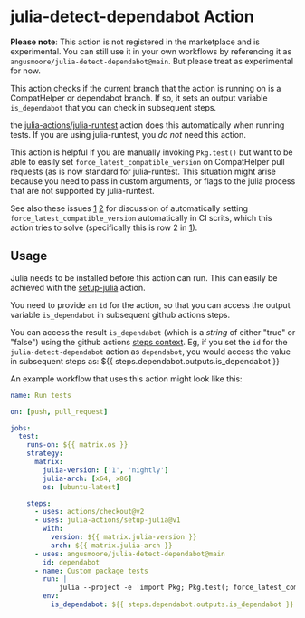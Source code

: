 # julia-detect-dependabot Action

**Please note**: This action is not registered in the marketplace and is experimental. You can still use it in your own
workflows by referencing it as `angusmoore/julia-detect-dependabot@main`. But please treat as experimental for now.

This action checks if the current branch that the action is running on is a CompatHelper or dependabot
branch. If so, it sets an output variable `is_dependabot` that you can check in subsequent steps.

the [julia-actions/julia-runtest](https://github.com/julia-actions/julia-runtest) action does this automatically
when running tests. If you are using julia-runtest, you *do not* need this action.

This action is helpful if you are manually invoking `Pkg.test()` but want to be able to easily set
`force_latest_compatible_version` on CompatHelper pull requests (as is now standard for julia-runtest. This
situation might arise because you need to pass in custom arguments, or flags to the julia process that are not
supported by julia-runtest.

See also these issues
[1](https://github.com/julia-actions/julia-runtest/issues/47)
[2](https://github.com/JuliaRegistries/CompatHelper.jl/issues/298)
for discussion of automatically setting `force_latest_compatible_version` automatically in CI scrits, which this action
tries to solve (specifically this is row 2 in [1](https://github.com/julia-actions/julia-runtest/issues/47)).

## Usage

Julia needs to be installed before this action can run. This can easily be achieved with the [setup-julia](https://github.com/marketplace/actions/setup-julia-environment) action.

You need to provide an `id` for the action, so that you can access the output variable `is_dependabot` in subsequent
github actions steps.

You can access the result `is_dependabot` (which is a *string* of either "true" or "false") using the github
actions [steps context](https://docs.github.com/en/actions/learn-github-actions/contexts#steps-context). Eg, if you
set the `id` for the `julia-detect-dependabot` action as `dependabot`, you would access the value in subsequent steps
as: ${{ steps.dependabot.outputs.is_dependabot }}

An example workflow that uses this action might look like this:

```yaml
name: Run tests

on: [push, pull_request]

jobs:
  test:
    runs-on: ${{ matrix.os }}
    strategy:
      matrix:
        julia-version: ['1', 'nightly']
        julia-arch: [x64, x86]
        os: [ubuntu-latest]

    steps:
      - uses: actions/checkout@v2
      - uses: julia-actions/setup-julia@v1
        with:
          version: ${{ matrix.julia-version }}
          arch: ${{ matrix.julia-arch }}
      - uses: angusmoore/julia-detect-dependabot@main
        id: dependabot
      - name: Custom package tests
        run: |
            julia --project -e 'import Pkg; Pkg.test(; force_latest_compatible_version = ENV["is_dependabot"] == "true")'
        env:
          is_dependabot: ${{ steps.dependabot.outputs.is_dependabot }}

```